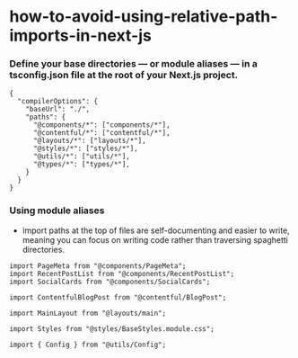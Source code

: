 # how-to-avoid-using-relative-path-imports-in-next-js



### Define your base directories — or module aliases — in a tsconfig.json file at the root of your Next.js project.
```
{
  "compilerOptions": {
    "baseUrl": "./",
    "paths": {
      "@components/*": ["components/*"],
      "@contentful/*": ["contentful/*"],
      "@layouts/*": ["layouts/*"],
      "@styles/*": ["styles/*"],
      "@utils/*": ["utils/*"],
      "@types/*": ["types/*"],
    }
  }
}
```




### Using module aliases
- import paths at the top of files are self-documenting and easier to write, meaning you can focus on writing code rather than traversing spaghetti directories. 
```
import PageMeta from "@components/PageMeta";
import RecentPostList from "@components/RecentPostList";
import SocialCards from "@components/SocialCards";

import ContentfulBlogPost from "@contentful/BlogPost";

import MainLayout from "@layouts/main";

import Styles from "@styles/BaseStyles.module.css";

import { Config } from "@utils/Config";
```












